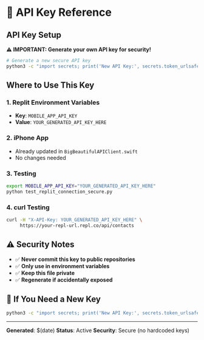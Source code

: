 # 🔑 API Key Reference

## **API Key Setup**

**⚠️ IMPORTANT: Generate your own API key for security!**

```bash
# Generate a new secure API key
python3 -c "import secrets; print('New API Key:', secrets.token_urlsafe(32))"
```

## **Where to Use This Key**

### **1. Replit Environment Variables**
- **Key**: `MOBILE_APP_API_KEY`
- **Value**: `YOUR_GENERATED_API_KEY_HERE`

### **2. iPhone App**
- Already updated in `BigBeautifulAPIClient.swift`
- No changes needed

### **3. Testing**
```bash
export MOBILE_APP_API_KEY="YOUR_GENERATED_API_KEY_HERE"
python test_replit_connection_secure.py
```

### **4. curl Testing**
```bash
curl -H "X-API-Key: YOUR_GENERATED_API_KEY_HERE" \
     https://your-repl-url.repl.co/api/contacts
```

## **⚠️ Security Notes**

- ✅ **Never commit this key to public repositories**
- ✅ **Only use in environment variables**
- ✅ **Keep this file private**
- ✅ **Regenerate if accidentally exposed**

## **🔄 If You Need a New Key**

```bash
python3 -c "import secrets; print('New API Key:', secrets.token_urlsafe(32))"
```

---

**Generated**: $(date)
**Status**: Active
**Security**: Secure (no hardcoded keys)
